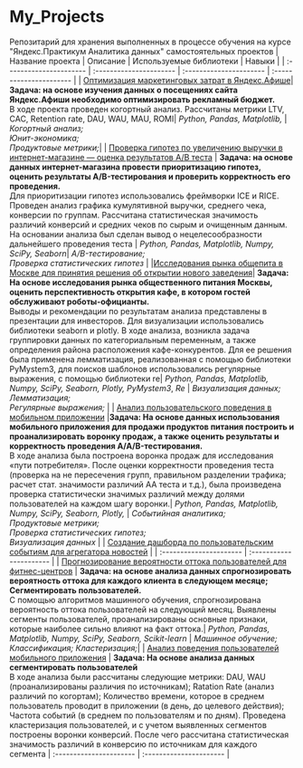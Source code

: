 # My_Projects
Репозитарий для хранения выполненных в процессе обучения на курсе "Яндекс.Практикум Аналитика данных" самостоятельных проектов
| Название проекта | Описание | Используемые библиотеки | Навыки |
| :---------------------- | :---------------------- | :---------------------- | :---------------------- |
| [Оптимизация маркетинговых затрат в Яндекс.Афише](https://github.com/DmitriKuzyakin/My_Projects/tree/main/%D0%90%D0%BD%D0%B0%D0%BB%D0%B8%D0%B7%20%D0%B1%D0%B8%D0%B7%D0%BD%D0%B5%D1%81%20%D0%BF%D0%BE%D0%BA%D0%B0%D0%B7%D0%B0%D1%82%D0%B5%D0%BB%D0%B5%D0%B9)| **Задача: на основе изучения данных о посещениях сайта Яндекс.Афиши необходимо оптимизировать рекламный бюджет.**<br>  В ходе проекта проведен когортный анализ. Рассчитаны метрики LTV, CAC, Retention rate, DAU, WAU, MAU, ROMI| *Python,* *Pandas,* *Matplotlib,* | *Когортный анализ;* <br>  *Юнит-экономика;* <br> *Продуктовые метрики;*|
| [Проверка гипотез по увеличению выручки в интернет-магазине — оценка результатов A/B теста](https://github.com/DmitriKuzyakin/My_Projects/tree/main/AB%20test) | **Задача: на основе данных интернет-магазина провести приоритизацию гипотез, оценить результаты A/B-тестирования и проверить корректность его проведения.** <br>Для приоритизации гипотез использовались фреймворки ICE и RICE. Проведен анализ графика кумулятивной выручки, среднего чека, конверсии по группам. Рассчитана статистическая значимость различий конверсий и средних чеков по сырым и очищенным данным. На основании анализа был сделан вывод о нецелесообразности дальнейшего проведения теста | *Python,* *Pandas,* *Matplotlib,* *Numpy,* *SciPy,* *Seaborn*| *A/B-тестирование;* <br>*Проверка статистических гипотез* |
|[Исследования рынка общепита в Москве для принятия решения об открытии нового заведения](https://github.com/DmitriKuzyakin/My_Projects/tree/main/%D0%A0%D1%8B%D0%BD%D0%BE%D0%BA%20%D0%BE%D0%B1%D1%89%D0%B5%D0%BF%D0%B8%D1%82%D0%B0%20%D0%9C%D0%BE%D1%81%D0%BA%D0%B2%D1%8B)| **Задача: На основе исследования рынка общественного питания Москвы, оценить перспективность открытия кафе, в котором гостей обслуживают роботы-официанты.**  <br> Выводы и рекомендации по результатам анализа представлены в презентации для инвесторов. Для визуализации использовались библиотеки seaborn и plotly. В ходе анализа, возникла задача группировки данных по категориальным переменным, а также определения района расположения кафе-конкурентов. Для ее решения была применена лемматизация, реализованная с помощью библиотеки PyMystem3, для поисков шаблонов использовались регулярные выражения, с помощью библиотеки re| *Python,* *Pandas,* *Matplotlib,* *Numpy,* *SciPy,* *Seaborn,* *Plotly,* *PyMystem3*, *Re* | *Визуализация данных;* <br>*Лемматизация;* <br>*Регулярные выражения;* |
| [Анализ пользовательского поведения в мобильном приложении](https://github.com/DmitriKuzyakin/My_Projects/tree/main/AAB%20test) |**Задача: На основе данных использования мобильного приложения для продажи продуктов питания построить и проанализировать воронку продаж, а также оценить результаты и корректность проведения A/A/B-тестирования.**<br> В ходе анализа была построена воронка продаж для исследования «пути потребителя». После оценки корректности проведения теста (проверка на не пересечения групп, правильном разделении трафика; расчет стат. значимости различий АА теста и т.д.), была произведена проверка статистически значимых различий между долями пользователей на каждом шагу воронки.|  *Python,* *Pandas,* *Matplotlib,* *Numpy,* *SciPy,* *Seaborn,* *Plotly,* | *Cобытийная аналитика;* <br>*Продуктовые метрики;* <br>*Проверка статистических гипотез;* <br>*Визуализация данных* |
| [Создание дашборда по пользовательским событиям для агрегатора новостей](https://github.com/DmitriKuzyakin/My_Projects/tree/main/%D0%AF%D0%9F%20%D0%90%D0%B2%D1%82%D0%BE%D0%BC%D0%B0%D1%82%D0%B8%D0%B7%D0%B0%D1%86%D0%B8%D1%8F) |  | :---------------------- | :---------------------- |
| [Прогнозирование вероятности оттока пользователей для фитнес-центров](https://github.com/DmitriKuzyakin/My_Projects/tree/main/Churn_Fitness) | **Задача: на основе анализа данных спрогнозировать вероятность оттока для каждого клиента в следующем месяце; Сегментировать пользователей.** <br> С помощью алгоритмов машинного обучения, спрогнозирована вероятность оттока пользователей на следующий месяц. Выявлены сегменты пользователей, проанализированы основные признаки, которые наиболее сильно влияют на факт оттока.| *Python,* *Pandas,* *Matplotlib,* *Numpy,* *SciPy,* *Seaborn,* *Scikit-learn* | *Машинное обучение;* *Классификация;* *Кластеризация;*|
| [Анализ поведения пользователей мобильного приложения](https://github.com/DmitriKuzyakin/My_Projects/tree/main/Segmentation) | **Задача: На основе анализа данных сегментировать пользователей** <br> В ходе анализа были рассчитаны следующие метрики:  DAU, WAU (проанализированы различия по источникам); Ratation Rate (анализ различий по когортам); Количество времени, которое в среднем пользователь проводит в приложении (в день, до целевого действия); Частота событий (в среднем по пользователям и по дням). Проведена кластеризация пользователей, и с учетом выявленных сегментов построены воронки конверсий. После чего рассчитана статистическая значимость различий в конверсию по источникам для каждого сегмента | :---------------------- | :---------------------- |
